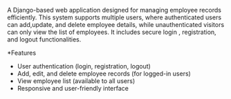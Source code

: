 A Django-based web application designed for managing employee records efficiently. This system supports multiple users, where authenticated users can add,update, and delete employee details, while unauthenticated visitors can only view the list of employees. It includes secure login , registration, and logout functionalities.

*Features
- User authentication (login, registration, logout)
- Add, edit, and delete employee records (for logged-in users)
- View employee list (available to all users)
- Responsive and user-friendly interface
